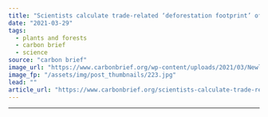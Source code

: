 ```yaml
---
title: "Scientists calculate trade-related ‘deforestation footprint’ of rich countries"
date: "2021-03-29"
tags: 
  - plants and forests
  - carbon brief
  - science
source: "carbon brief"
image_url: "https://www.carbonbrief.org/wp-content/uploads/2021/03/Newly-cleared-land-for-growing-soya-in-area-of-rainforest-in-Brazil-583x372.jpg"
image_fp: "/assets/img/post_thumbnails/223.jpg"
lead: ""
article_url: "https://www.carbonbrief.org/scientists-calculate-trade-related-deforestation-footprint-of-rich-countries"
---
```


---
